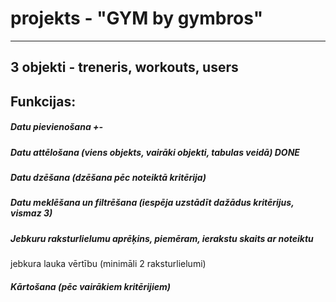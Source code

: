 # projekts - "GYM by gymbros"
---
## 3 objekti - treneris, workouts, users

## Funkcijas:
##### Datu pievienošana +-
##### Datu attēlošana (viens objekts, vairāki objekti, tabulas veidā) DONE
##### Datu dzēšana (dzēšana pēc noteiktā kritērija) 
##### Datu meklēšana un filtrēšana (iespēja uzstādīt dažādus kritērijus, vismaz 3)
##### Jebkuru raksturlielumu aprēķins, piemēram, ierakstu skaits ar noteiktu
jebkura lauka vērtību (minimāli 2 raksturlielumi) 
##### Kārtošana (pēc vairākiem kritērijiem) 
